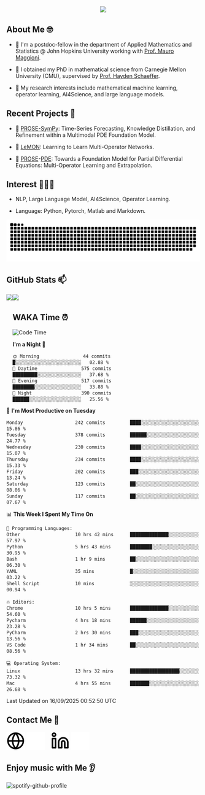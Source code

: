 

<div align="center">
<!--   <h3>Hi there 👋, I'm Jingmin Sun (孙婧旻)</h3> -->
  <img src="https://readme-typing-svg.demolab.com?font=Inconsolata&weight=500&size=50&pause=1000&color=787062&center=true&vCenter=true&repeat=true&random=false&width=1300&height=140&lines=%E2%9C%A9+Hi+there%21+I'm+Jingmin+Sun+%E2%9C%A9;%E5%A4%A7%E5%AE%B6%F0%9F%90%92%E5%91%80+%E8%BF%99%E9%87%8C%E6%98%AF%E5%B0%8F%E5%AD%99%F0%9F%8C%83" />

</div>

## About Me 🤓 
- 👀 I'm a postdoc-fellow in the department of Applied Mathematics and Statistics @ John Hopkins University working with <a href="https://mauromaggioni.duckdns.org/" target="_blank">Prof. Mauro Maggioni</a>.

- 🌱 I obtained my PhD in mathematical science from Carnegie Mellon University (CMU), supervised by  <a href="https://sites.google.com/view/haydenschaeffer/" target="_blank">Prof. Hayden Schaeffer</a>.

- 💬 My research interests include mathematical machine learning, operator learning, AI4Science, and large language models.

## Recent Projects 📒
- 🔭 <a href="https://github.com/JingminSun/prose_v1" target="_blank">PROSE-SymPy</a>: Time-Series Forecasting, Knowledge Distillation, and Refinement within a Multimodal PDE Foundation Model.

- 🔭 <a href="https://github.com/JingminSun/LeMON_PROSE" target="_blank"> LeMON</a>:  Learning to Learn Multi-Operator Networks.

- 🔭 <a href="https://github.com/JingminSun/prose" target="_blank">PROSE</a>-<a href="https://github.com/JingminSun/prose_v1" target="_blank">PDE</a>: Towards a Foundation Model for Partial Differential Equations: Multi-Operator Learning and Extrapolation.
  
## Interest 👨🏽‍💻
- NLP, Large Language Model, AI4Science, Operator Learning.

- Language: Python, Pytorch, Matlab and Markdown.
<picture>
  <source media="(prefers-color-scheme: dark)" srcset="https://raw.githubusercontent.com/JingminSun/JingminSun/output/github-contribution-grid-snake-dark.svg">
  <source media="(prefers-color-scheme: light)" srcset="https://raw.githubusercontent.com/JingminSun/JingminSun/output/github-contribution-grid-snake.svg">
  <img alt="github contribution grid snake animation" src="https://raw.githubusercontent.com/JingminSun/JingminSun/output/github-contribution-grid-snake.svg">
</picture>

## GitHub Stats 📫

<div>
  <img height="170" align="left" src="https://github-readme-stats-three-nu-80.vercel.app/api?username=JingminSun&show_icons=true&theme=transparent&count_private=true&rank_icon=github&include_all_commits=true" />
  <img height="170" src="https://github-readme-stats-three-nu-80.vercel.app/api/top-langs/?username=JingminSun&hide_langs_below=1&theme=transparent&line_height=27&layout=compact&count_private=true" />
</div>

## WAKA Time ⏰

<!--START_SECTION:waka-->
![Code Time](http://img.shields.io/badge/Code%20Time-177%20hrs%2047%20mins-blue)

**I'm a Night 🦉** 

```text
🌞 Morning                44 commits          █░░░░░░░░░░░░░░░░░░░░░░░░   02.88 % 
🌆 Daytime                575 commits         █████████░░░░░░░░░░░░░░░░   37.68 % 
🌃 Evening                517 commits         ████████░░░░░░░░░░░░░░░░░   33.88 % 
🌙 Night                  390 commits         ██████░░░░░░░░░░░░░░░░░░░   25.56 % 
```
📅 **I'm Most Productive on Tuesday** 

```text
Monday                   242 commits         ████░░░░░░░░░░░░░░░░░░░░░   15.86 % 
Tuesday                  378 commits         ██████░░░░░░░░░░░░░░░░░░░   24.77 % 
Wednesday                230 commits         ████░░░░░░░░░░░░░░░░░░░░░   15.07 % 
Thursday                 234 commits         ████░░░░░░░░░░░░░░░░░░░░░   15.33 % 
Friday                   202 commits         ███░░░░░░░░░░░░░░░░░░░░░░   13.24 % 
Saturday                 123 commits         ██░░░░░░░░░░░░░░░░░░░░░░░   08.06 % 
Sunday                   117 commits         ██░░░░░░░░░░░░░░░░░░░░░░░   07.67 % 
```


📊 **This Week I Spent My Time On** 

```text
💬 Programming Languages: 
Other                    10 hrs 42 mins      ██████████████░░░░░░░░░░░   57.97 % 
Python                   5 hrs 43 mins       ████████░░░░░░░░░░░░░░░░░   30.95 % 
Bash                     1 hr 9 mins         ██░░░░░░░░░░░░░░░░░░░░░░░   06.30 % 
YAML                     35 mins             █░░░░░░░░░░░░░░░░░░░░░░░░   03.22 % 
Shell Script             10 mins             ░░░░░░░░░░░░░░░░░░░░░░░░░   00.94 % 

🔥 Editors: 
Chrome                   10 hrs 5 mins       ██████████████░░░░░░░░░░░   54.60 % 
Pycharm                  4 hrs 18 mins       ██████░░░░░░░░░░░░░░░░░░░   23.28 % 
PyCharm                  2 hrs 30 mins       ███░░░░░░░░░░░░░░░░░░░░░░   13.56 % 
VS Code                  1 hr 34 mins        ██░░░░░░░░░░░░░░░░░░░░░░░   08.56 % 

💻 Operating System: 
Linux                    13 hrs 32 mins      ██████████████████░░░░░░░   73.32 % 
Mac                      4 hrs 55 mins       ███████░░░░░░░░░░░░░░░░░░   26.68 % 
```


 Last Updated on 16/09/2025 00:52:50 UTC
<!--END_SECTION:waka-->


## Contact Me 👯

[![website](./img/globe-light.svg)](https://jingminsun.github.io#gh-light-mode-only)
[![website](./img/globe-dark.svg)](https://jingminsun.github.io#gh-dark-mode-only)
&nbsp;&nbsp;
[![website](./img/linkedin-light.svg)](https://linkedin.com/in/jingmin-sun-529ab816b/#gh-light-mode-only)
[![website](./img/linkedin-dark.svg)](https://linkedin.com/in/jingmin-sun-529ab816b#gh-dark-mode-only)

## Enjoy music with Me 👂
![spotify-github-profile](https://spotify-github-profile.kittinanx.com/api/view?uid=316omdldpvpn3opl3jut4pxkmize&cover_image=false&theme=default&show_offline=false&background_color=121212&interchange=false)

